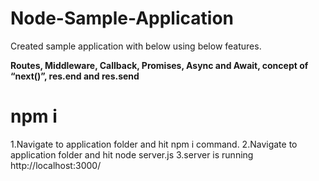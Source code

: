 # Node-Sample-Application

Created sample application with below using below features.

**Routes,
Middleware,
Callback,
Promises,
Async and Await,
concept of “next()”,
res.end and res.send**

# npm i
1.Navigate to application folder and hit npm i command.
2.Navigate to application folder and hit node server.js 
3.server is running http://localhost:3000/
